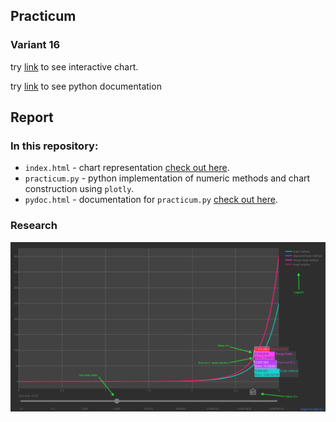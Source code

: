 ## Practicum
### Variant 16

try [link](https://indionapolis.github.io/DE/) to see interactive chart.

try [link](https://indionapolis.github.io/DE/pydoc) to see python documentation

## Report

### In this repository:

* ```index.html``` - chart representation [check out here](https://indionapolis.github.io/DE/).
* ```practicum.py``` - python implementation of numeric methods and chart construction using ```plotly```.
* ```pydoc.html``` - documentation for ```practicum.py``` [check out here](https://indionapolis.github.io/DE/pydoc).

### Research

![none](https://github.com/indionapolis/DE/blob/master/src/Снимок%20экрана%202018-10-17%20в%2011.15.53.png "Chart sample")
